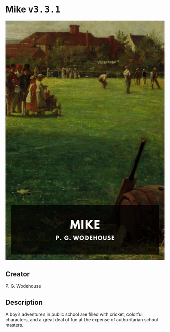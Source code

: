 
# Mike <kbd>v3.3.1</kbd>

<center>
  <img src="./cover-1024.jpg"/>
</center>

## Creator
P. G. Wodehouse

## Description
A boy’s adventures in public school are filled with cricket, colorful characters, and a great deal of fun at the expense of authoritarian school masters.
